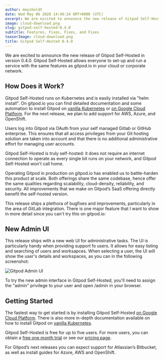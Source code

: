 ```yaml
---
author: meysholdt
date: Wed May 06 2020 14:49:24 GMT+0000 (UTC)
excerpt: We are excited to announce the new release of Gitpod Self-Hosted in version 0.4.0. Gitpod Self-Hosted allows everyone to set-up and run a
image: cloud-download.png
slug: gitpod-self-hosted-0.4.0
subtitle: Features, Fixes, Fixes, and Fixes
teaserImage: cloud-download.png
title: Gitpod Self-Hosted 0.4.0
---
```


<script context="module">
  export const prerender = true;
</script>

We are excited to announce the new release of Gitpod Self-Hosted in version 0.4.0. Gitpod Self-Hosted allows everyone to set-up and run a service with the same features as gitpod.io in your cloud or corporate network.

<h2>How Does it Work?</h2>

Gitpod Self-Hosted runs on Kubernetes and is easily installed via "helm install". On gitpod.io you can find detailed documentation and some automation to install Gitpod on [vanilla Kubernetes](/docs/self-hosted/latest) or [on Google Cloud Platform](/docs/self-hosted/latest). For the next release, we plan to add support for AWS, Azure, and OpenShift.

Users log into Gitpod via OAuth from your self managed Gitlab or GitHub enterprise. This ensures that all access privileges from your Git hosting solution are taken into account and that there is no additional administrative effort for managing user accounts.

Gitpod Self-Hosted is truly self-hosted: it does not require an internet connection to operate as every single bit runs on your network, and Gitpod Self-Hosted won't call home.

Operating Gitpod in production on gitpod.io has enabled us to battle-harden this product at scale. Both offerings share the same codebase, hence offer the same qualities regarding scalability, cloud-density, reliability, and security. All improvements that we make on Gitpod’s SaaS offering directly benefit the self-hosted version.

This release ships a plethora of bugfixes and improvements, particularly in the area of GitLab integration.
There is one major feature that I want to show in more detail since you can't try this on gitpod.io:

<h2>New Admin UI</h2>

This release ships with a new web UI for administrative tasks. The UI is particularly handy when providing support fo users.
It allows for easy listing and searching of users and worksapces.
When selecting a user, the UI will show the user's details and workspaces, as you can in the following screenshot:

![Gitpod Admin UI](../../../static/images/blog/gitpod-self-hosted-0.4.0/sh-userdetails2.png)

To try the new admin interface in Gitpod Self-Hosted, you'll need to assign the "admin" privilege to your user and open /admin in your browser.

<h2>Getting Started</h2>

The fastest way to get started is by installing Gitpod Self-Hosted [on Google Cloud Platform](/docs/self-hosted/latest). There is also more in-depth documentation available on how to install Gitpod on [vanilla Kubernetes](/docs/self-hosted/latest).

Gitpod Self-Hosted is free for up to five users. For more users, you can obtain a [free one month trial](https://gitpod.io/selfhosted-trial/) or see our [pricing page](/pricing#self-hosted).

For Gitpod’s next releases you can expect support for Atlassian’s Bitbucket, as well as install guides for Azure, AWS and OpenShift.

